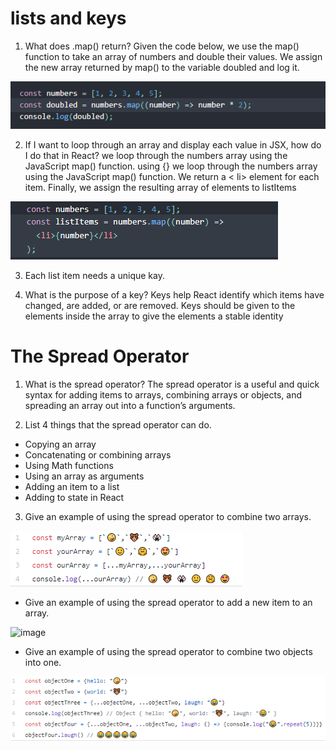# lists and keys

1. What does .map() return?
Given the code below, we use the map() function to take an array of numbers and double their values. We assign the new array returned by map() to the variable doubled and log it.

![image](../img/map.png)

2. If I want to loop through an array and display each value in JSX, how do I do that in React?
 we loop through the numbers array using the JavaScript map() function. using {}
 we loop through the numbers array using the JavaScript map() function. We return a < li> element for each item. Finally, we assign the resulting array of elements to listItems

![image](../img/loopmap.png)

3. Each list item needs a unique kay.

4. What is the purpose of a key?
Keys help React identify which items have changed, are added, or are removed. Keys should be given to the elements inside the array to give the elements a stable identity

# The Spread Operator

1. What is the spread operator?
The spread operator is a useful and quick syntax for adding items to arrays, combining arrays or objects, and spreading an array out into a function’s arguments.

2. List 4 things that the spread operator can do.

- Copying an array
- Concatenating or combining arrays
- Using Math functions
- Using an array as arguments
- Adding an item to a list
- Adding to state in React


3. Give an example of using the spread operator to combine two arrays.

![image](../img/combin.png)

- Give an example of using the spread operator to add a new item to an array.

![image](https://laravelnews.imgix.net/images/php-spread-operator-arrays.png?ixlib=php-3.3.0)

- Give an example of using the spread operator to combine two objects into one.

![image](../img/object.png)